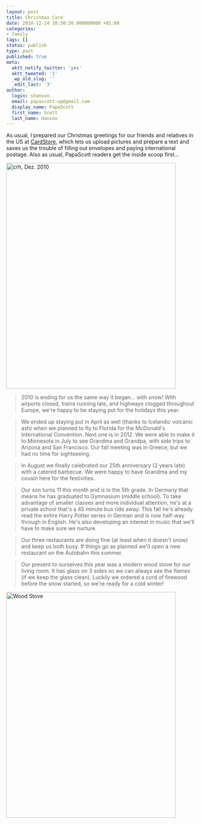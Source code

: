 ```yaml
---
layout: post
title: Christmas Card
date: 2010-12-24 10:30:20.000000000 +01:00
categories:
- family
tags: []
status: publish
type: post
published: true
meta:
  aktt_notify_twitter: 'yes'
  aktt_tweeted: '1'
  _wp_old_slug: ''
  _edit_last: '3'
author:
  login: shanson
  email: papascott-wp@gmail.com
  display_name: PapaScott
  first_name: Scott
  last_name: Hanson
---
```

<p>As usual, I prepared our Christmas greetings for our friends and relatives in the US at <a href="http://www.cardstore.com/">CardStore</a>, which lets us upload pictures and prepare a text and saves us the trouble of filling out envelopes and paying international postage. Also as usual, PapaScott readers get the inside scoop first...</p>
<p><img src="https://res.cloudinary.com/papascott/image/upload/wordpress/wp-content/uploads/2010/12/crh_dez_2010.jpg" alt="crh, Dez. 2010" border="0" width="450" height="600" /></p>
<blockquote><p>2010 is ending for us the same way it began... with snow! With airports closed, trains running late, and highways clogged throughout Europe, we're happy to be staying put for the holidays this year.</p></blockquote>
<blockquote><p>We ended up staying put in April as well (thanks to Icelandic volcanic ash) when we planned to fly to Florida for the McDonald's International Convention. Next one is in 2012. We were able to make it to Minnesota in July to see Grandma and Grandpa, with side trips to Arizona and San Francisco. Our fall meeting was in Greece, but we had no time for sightseeing.</p></blockquote>
<blockquote><p>In August we finally celebrated our 25th anniversary (2 years late) with a catered barbecue. We were happy to have Grandma and my cousin here for the festivities.</p></blockquote>
<blockquote><p>Our son turns 11 this month and is in the 5th grade. In Germany that means he has graduated to Gymnasium (middle school). To take advantage of smaller classes and more individual attention, he's at a private school that's a 45 minute bus ride away. This fall he's already read the entire Harry Potter series in German and is now half-way through in English. He's also developing an interest in music that we'll have to make sure we nurture.</p></blockquote>
<blockquote><p>Our three restaurants are doing fine (at least when it doesn't snow) and keep us both busy. If things go as planned we'll open a new restaurant on the Autobahn this summer.</p></blockquote>
<blockquote><p>Our present to ourselves this year was a modern wood stove for our living room. It has glass on 3 sides so we can always see the flames (if we keep the glass clean). Luckily we ordered a cord of firewood before the snow started, so we're ready for a cold winter!</p></blockquote>
<p><img src="https://res.cloudinary.com/papascott/image/upload/wordpress/wp-content/uploads/2010/12/woodstove.jpg" alt="Wood Stove" border="0" width="450" height="600" /></p>
